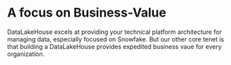 # A focus on Business-Value

DataLakeHouse excels at providing your technical platform architecture for managing data, especially focused on Snowfake.
But our other core tenet is that building a DataLakeHouse provides expedited business vaue for every organization.
